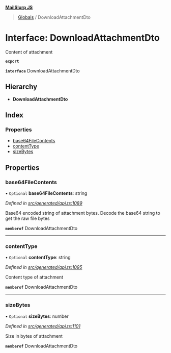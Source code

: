 **[MailSlurp JS](../README.md)**

> [Globals](../README.md) / DownloadAttachmentDto

# Interface: DownloadAttachmentDto

Content of attachment

**`export`** 

**`interface`** DownloadAttachmentDto

## Hierarchy

* **DownloadAttachmentDto**

## Index

### Properties

* [base64FileContents](downloadattachmentdto.md#base64filecontents)
* [contentType](downloadattachmentdto.md#contenttype)
* [sizeBytes](downloadattachmentdto.md#sizebytes)

## Properties

### base64FileContents

• `Optional` **base64FileContents**: string

*Defined in [src/generated/api.ts:1089](https://github.com/mailslurp/mailslurp-client/blob/36fa2ad/src/generated/api.ts#L1089)*

Base64 encoded string of attachment bytes. Decode the base64 string to get the raw file bytes

**`memberof`** DownloadAttachmentDto

___

### contentType

• `Optional` **contentType**: string

*Defined in [src/generated/api.ts:1095](https://github.com/mailslurp/mailslurp-client/blob/36fa2ad/src/generated/api.ts#L1095)*

Content type of attachment

**`memberof`** DownloadAttachmentDto

___

### sizeBytes

• `Optional` **sizeBytes**: number

*Defined in [src/generated/api.ts:1101](https://github.com/mailslurp/mailslurp-client/blob/36fa2ad/src/generated/api.ts#L1101)*

Size in bytes of attachment

**`memberof`** DownloadAttachmentDto
